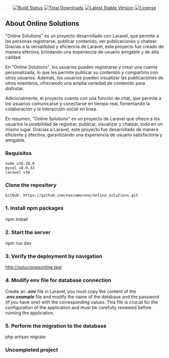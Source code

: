 
<p align="center">
<a href="https://github.com/laravel/framework/actions"><img src="https://github.com/laravel/framework/workflows/tests/badge.svg" alt="Build Status"></a>
<a href="https://packagist.org/packages/laravel/framework"><img src="https://img.shields.io/packagist/dt/laravel/framework" alt="Total Downloads"></a>
<a href="https://packagist.org/packages/laravel/framework"><img src="https://img.shields.io/packagist/v/laravel/framework" alt="Latest Stable Version"></a>
<a href="https://packagist.org/packages/laravel/framework"><img src="https://img.shields.io/packagist/l/laravel/framework" alt="License"></a>
</p>

## About Online Solutions
"Online Solutions" es un proyecto desarrollado con Laravel, que permite a las personas registrarse, publicar contenido, ver publicaciones y chatear. Gracias a la versatilidad y eficiencia de Laravel, este proyecto fue creado de manera efectiva, brindando una experiencia de usuario amigable y de alta calidad.

En "Online Solutions", los usuarios pueden registrarse y crear una cuenta personalizada, lo que les permite publicar su contenido 
y compartirlo con otros usuarios. Además, los usuarios pueden visualizar las publicaciones de otros miembros, ofreciendo 
una amplia variedad de contenido para disfrutar.

Adicionalmente, el proyecto cuenta con una función de chat, que permite a los usuarios comunicarse y conectarse en tiempo real, fomentando la colaboración y la interacción social en línea.

En resumen, "Online Solutions" es un proyecto de Laravel que ofrece a los usuarios la posibilidad de registrar, publicar, visualizar y chatear, todo en un mismo lugar. Gracias a Laravel, este proyecto fue desarrollado de manera eficiente y efectiva, garantizando una experiencia de usuario satisfactoria y amigable.

### Requisitos
    node v16.18.0
    mysql v8.0.32
    laravel v10

### Clone the repository
    GitHub: https://github.com/nessamoreno/online_solutions.git


### 1. **Install npm packages**
npm install

### 2. **Start the server**
npm run dev

### 3. **Verify the deployment by navigation**
http://solucionesonline.test

### 4. **Modify env file for database connection**
Create an ***.env*** file in Laravel, you must copy the content of the ***.env.example*** file and modify the name of the database and the password (if you have one) with the corresponding values. This file is crucial for the configuration of the application and must be carefully 
reviewed before running the application.

### 5. **Perform the migration to the database**
php artisan migrate

### Uncompleted project